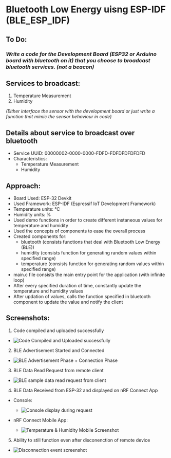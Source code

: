 # Bluetooth Low Energy uisng ESP-IDF (BLE_ESP_IDF)

## To Do: 
### ***Write a code for the Development Board (ESP32 or Arduino board with bluetooth on it) that you choose to broadcast bluetooth services. (not a beacon)***

## Services to broadcast:
1. Temperature Measurement
2. Humidity

_(Either interface the sensor with the development board or just write a function that mimic the sensor behaviour in code)_

## Details about service to broadcast over bluetooth
  - Service UUID: 00000002-0000-0000-FDFD-FDFDFDFDFDFD
  - Characteristics:
     - Temperature Measurement
     - Humidity

## Approach:
  - Board Used: ESP-32 Devkit
  - Used Framework: ESP-IDF (Espressif IoT Development Framework)
  - Temperature units: °C
  - Humidity units: %
  - Used demo functions in order to create different instaneous values for temperature and humidity
  - Used the concepts of components to ease the overall process
  - Created components for:
    - bluetooth (consists functions that deal with Bluetooth Low Energy (BLE))
    - humidity (consists function for generating random values within specified range)
    - temperature (consists function for generating random values within specified range)
  - main.c file consists the main entry point for the application (with infinite loop)
  - After every specified duration of time, constantly update the temperature and humidity values
  - After updation of values, calls the function specified in bluetooth component to update the value and notify the client  

## Screenshots:
1. Code compiled and uploaded successfully

  - ![Code Compiled and Uploaded successfully](https://github.com/user-attachments/assets/8a8cccaa-d5ec-45ea-a8ec-2e5005f6ed61)

2. BLE Advertisement Started and Connected
   
  - ![BLE Advertisement Phase + Connection Phase](https://github.com/user-attachments/assets/c82f458c-9e12-4310-8175-169ad77e98b3)

3. BLE Data Read Request from remote client
   
  - ![BLE sample data read request from client](https://github.com/user-attachments/assets/c5bc4776-3636-46d2-9b13-9d8ba5993568)

4. BLE Data Received from ESP-32 and displayed on nRF Connect App

  - Console:

    - ![Console display during request](https://github.com/user-attachments/assets/98ee7c46-c333-42a2-b4c9-29f1ff26b649)
    
  - nRF Connect Mobile App:

    - ![Temperature & Humidity Mobile Screenshot](https://github.com/user-attachments/assets/5ad80667-252a-4004-8631-6401ace8bbe7)

5. Ability to still function even after disconenction of remote device

  - ![Disconnection event screenshot](https://github.com/user-attachments/assets/58973849-273e-40cb-b160-25c5b6c0a7bb)




